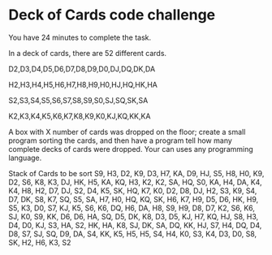 # Deck of Cards code challenge


You have 24 minutes to complete the task.

In a deck of cards, there are 52 different cards.

D2,D3,D4,D5,D6,D7,D8,D9,D0,DJ,DQ,DK,DA

H2,H3,H4,H5,H6,H7,H8,H9,H0,HJ,HQ,HK,HA

S2,S3,S4,S5,S6,S7,S8,S9,S0,SJ,SQ,SK,SA

K2,K3,K4,K5,K6,K7,K8,K9,K0,KJ,KQ,KK,KA

A box with X number of cards was dropped on the floor; create a small program sorting the cards, and then have a program tell how many complete decks of cards were dropped.
Your can uses any programming language.

Stack of Cards to be sort
S9, H3, D2, K9, D3, H7, KA, D9, HJ, S5, H8, H0, K9, D2, S6, K8, K3, DJ, HK, H5, KA, KQ, H3, K2, K2, SA, HQ, S0, KA, H4, DA, K4, K4, H8, H2, D7, DJ, S2, D4, K5, SK, HQ, K7, K0, D2, D8, DJ, H2, S3, K9, S4, D7, DK, S8, K7, SQ, S5, SA, H7, H0, HQ, KQ, SK, H6, K7, H9, D5, D6, HK, H9, S5, K3, D0, S7, KJ, K5, S6, K6, DQ, H6, DA, H8, S9, H9, D8, D7, K2, S6, K6, SJ, K0, S9, KK, D6, D6, HA, SQ, D5, DK, K8, D3, D5, KJ, H7, KQ, HJ, S8, H3, D4, D0, KJ, S3, HA, S2, HK, HA, K8, SJ, DK, SA, DQ, KK, HJ, S7, H4, DQ, D4, D8, S7, SJ, SQ, D9, DA, S4, KK, K5, H5, H5, S4, H4, K0, S3, K4, D3, D0, S8, SK, H2, H6, K3, S2
